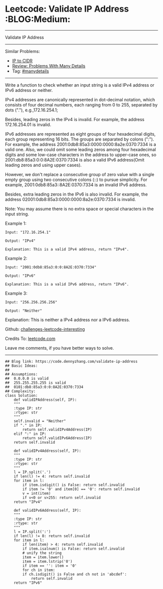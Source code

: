 
# Leetcode: Validate IP Address     :BLOG:Medium:

---

Validate IP Address  

---

Similar Problems:  

-   [IP to CIDR](https://code.dennyzhang.com/ip-to-cidr)
-   [Review: Problems With Many Details](https://code.dennyzhang.com/review-manydetails)
-   Tag: [#manydetails](https://code.dennyzhang.com/tag/manydetails)

---

Write a function to check whether an input string is a valid IPv4 address or IPv6 address or neither.  

IPv4 addresses are canonically represented in dot-decimal notation, which consists of four decimal numbers, each ranging from 0 to 255, separated by dots ("."), e.g.,172.16.254.1;  

Besides, leading zeros in the IPv4 is invalid. For example, the address 172.16.254.01 is invalid.  

IPv6 addresses are represented as eight groups of four hexadecimal digits, each group representing 16 bits. The groups are separated by colons (":"). For example, the address 2001:0db8:85a3:0000:0000:8a2e:0370:7334 is a valid one. Also, we could omit some leading zeros among four hexadecimal digits and some low-case characters in the address to upper-case ones, so 2001:db8:85a3:0:0:8A2E:0370:7334 is also a valid IPv6 address(Omit leading zeros and using upper cases).  

However, we don't replace a consecutive group of zero value with a single empty group using two consecutive colons (::) to pursue simplicity. For example, 2001:0db8:85a3::8A2E:0370:7334 is an invalid IPv6 address.  

Besides, extra leading zeros in the IPv6 is also invalid. For example, the address 02001:0db8:85a3:0000:0000:8a2e:0370:7334 is invalid.  

Note: You may assume there is no extra space or special characters in the input string.  

Example 1:  

    Input: "172.16.254.1"
    
    Output: "IPv4"
    
    Explanation: This is a valid IPv4 address, return "IPv4".

Example 2:  

    Input: "2001:0db8:85a3:0:0:8A2E:0370:7334"
    
    Output: "IPv6"
    
    Explanation: This is a valid IPv6 address, return "IPv6".

Example 3:  

    Input: "256.256.256.256"
    
    Output: "Neither"

Explanation: This is neither a IPv4 address nor a IPv6 address.  

Github: [challenges-leetcode-interesting](https://github.com/DennyZhang/challenges-leetcode-interesting/tree/master/validate-ip-address)  

Credits To: [leetcode.com](https://leetcode.com/problems/validate-ip-address/description/)  

Leave me comments, if you have better ways to solve.  

---

    ## Blog link: https://code.dennyzhang.com/validate-ip-address
    ## Basic Ideas:
    ##
    ## Assumptions: 
    ##  0.0.0.0 is valid
    ##  255.255.255.255 is valid
    ##  0101:db8:85a3:0:0:8A2E:0370:7334
    ## Complexity:
    class Solution:
        def validIPAddress(self, IP):
    	"""
    	:type IP: str
    	:rtype: str
    	"""
    	self.invalid = "Neither"
    	if "." in IP:
    	    return self.validIPv4Address(IP)
    	elif ":" in IP:
    	    return self.validIPv6Address(IP)
    	return self.invalid
    
        def validIPv4Address(self, IP):
    	"""
    	:type IP: str
    	:rtype: str
    	"""
    	l = IP.split('.')
    	if len(l) != 4: return self.invalid
    	for item in l:
    	    if item.isdigit() is False: return self.invalid
    	    if item != '0' and item[0] == '0': return self.invalid
    	    v = int(item)
    	    if v<0 or v>255: return self.invalid
    	return "IPv4"
    
        def validIPv6Address(self, IP):
    	"""
    	:type IP: str
    	:rtype: str
    	"""
    	l = IP.split(':')
    	if len(l) != 8: return self.invalid
    	for item in l:
    	    if len(item) > 4: return self.invalid
    	    if item.isalnum() is False: return self.invalid
    	    # unify the string
    	    item = item.lower()
    	    item = item.lstrip('0')
    	    if item == '': item = '0'
    	    for ch in item:
    		if ch.isdigit() is False and ch not in 'abcdef':
    		    return self.invalid
    	return "IPv6"

